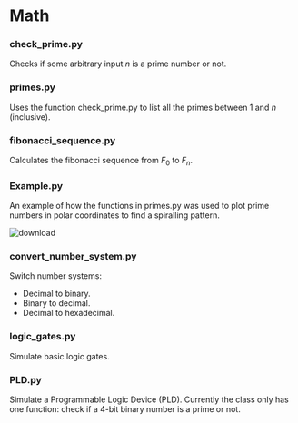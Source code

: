 # Math
### check_prime.py 
Checks if some arbitrary input $n$ is a prime number or not.

### primes.py
Uses the function check_prime.py to list all the primes between $1$ and $n$ (inclusive).

### fibonacci_sequence.py
Calculates the fibonacci sequence from $F_0$ to $F_n$.

### Example.py
An example of how the functions in primes.py was used to plot prime numbers in polar coordinates to find a spiralling pattern.

![download](https://github.com/FM-Ahmed/Math/assets/128718838/6a7ac197-f3c0-41c8-918c-dff15ea72dd9)

### convert_number_system.py
Switch number systems:
- Decimal to binary.
- Binary to decimal.
- Decimal to hexadecimal.

### logic_gates.py
Simulate basic logic gates. 

### PLD.py
Simulate a Programmable Logic Device (PLD). Currently the class only has one function: check if a 4-bit binary number is a prime or not. 
